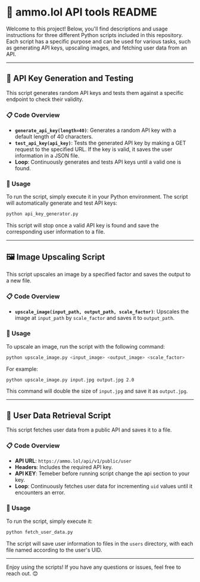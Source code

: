 # 📄 ammo.lol API tools README

Welcome to this project! Below, you'll find descriptions and usage instructions for three different Python scripts included in this repository. Each script has a specific purpose and can be used for various tasks, such as generating API keys, upscaling images, and fetching user data from an API.

---

## 🔑 API Key Generation and Testing

This script generates random API keys and tests them against a specific endpoint to check their validity.

### 📋 Code Overview

- **`generate_api_key(length=40)`**: Generates a random API key with a default length of 40 characters.
- **`test_api_key(api_key)`**: Tests the generated API key by making a GET request to the specified URL. If the key is valid, it saves the user information in a JSON file.
- **Loop**: Continuously generates and tests API keys until a valid one is found.

### 🚀 Usage

To run the script, simply execute it in your Python environment. The script will automatically generate and test API keys:

```python
python api_key_generator.py
```

This script will stop once a valid API key is found and save the corresponding user information to a file.

---

## 🖼️ Image Upscaling Script

This script upscales an image by a specified factor and saves the output to a new file.

### 📋 Code Overview

- **`upscale_image(input_path, output_path, scale_factor)`**: Upscales the image at `input_path` by `scale_factor` and saves it to `output_path`.

### 🚀 Usage

To upscale an image, run the script with the following command:

```bash
python upscale_image.py <input_image> <output_image> <scale_factor>
```

For example:

```bash
python upscale_image.py input.jpg output.jpg 2.0
```

This command will double the size of `input.jpg` and save it as `output.jpg`.

---

## 👤 User Data Retrieval Script

This script fetches user data from a public API and saves it to a file.

### 📋 Code Overview

- **API URL**: `https://ammo.lol/api/v1/public/user`
- **Headers**: Includes the required API key.
- **API KEY**: Temeber before running script change the api section to your key.
- **Loop**: Continuously fetches user data for incrementing `uid` values until it encounters an error.

### 🚀 Usage

To run the script, simply execute it:

```python
python fetch_user_data.py
```

The script will save user information to files in the `users` directory, with each file named according to the user's UID.

---

Enjoy using the scripts! If you have any questions or issues, feel free to reach out. 😊
